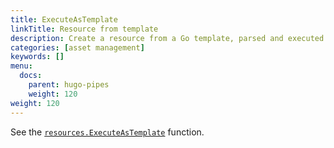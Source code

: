 ```yaml
---
title: ExecuteAsTemplate
linkTitle: Resource from template
description: Create a resource from a Go template, parsed and executed with the given context.
categories: [asset management]
keywords: []
menu:
  docs:
    parent: hugo-pipes
    weight: 120
weight: 120
---
```


See the [`resources.ExecuteAsTemplate`](/functions/resources/executeastemplate/) function.
